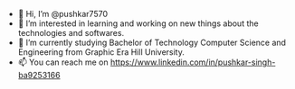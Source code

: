 - 👋 Hi, I’m @pushkar7570
- 👀 I’m interested in learning and working on new things about the technologies and softwares.
- 🌱 I’m currently studying Bachelor of Technology Computer Science and Engineering from Graphic Era Hill University.
- 📫 You can reach me on https://www.linkedin.com/in/pushkar-singh-ba9253166 

<!---
pushkar7570/pushkar7570 is a ✨ special ✨ repository because its `README.md` (this file) appears on your GitHub profile.
You can click the Preview link to take a look at your changes.
--->
